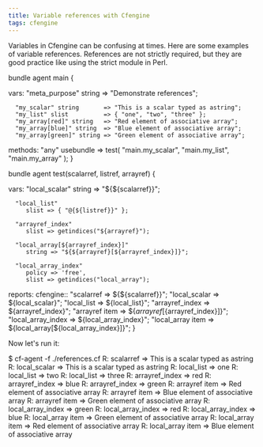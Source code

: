 ```yaml
---
title: Variable references with Cfengine
tags: cfengine
---
```


Variables in Cfengine can be confusing at times. Here are some examples of variable references. References are not strictly required, but they are good practice like using the strict module in Perl.

bundle agent main {

   vars:
      "meta_purpose" string => "Demonstrate references";

      "my_scalar" string       => "This is a scalar typed as astring";
      "my_list" slist          => { "one", "two", "three" };
      "my_array[red]" string   => "Red element of associative array";
      "my_array[blue]" string  => "Blue element of associative array";
      "my_array[green]" string => "Green element of associative array";

   methods:
      "any" usebundle => test(
         "main.my_scalar",
         "main.my_list",
         "main.my_array"
         );
}

bundle agent test(scalarref, listref, arrayref) {

   vars:
      "local_scalar"
         string => "${${scalarref}}";

      "local_list"
         slist => { "@{${listref}}" };

      "arrayref_index"
         slist => getindices("${arrayref}");

      "local_array[${arrayref_index}]"
         string => "${${arrayref}[${arrayref_index}]}";

      "local_array_index"
         policy => 'free',
         slist => getindices("local_array");

   reports:
      cfengine::
         "scalarref         => ${${scalarref}}";
         "local_scalar      => ${local_scalar}";
         "local_list        => ${local_list}";
         "arrayref_index    => ${arrayref_index}";
         "arrayref item     => ${${arrayref}[${arrayref_index}]}";
         "local_array_index => ${local_array_index}";
         "local_array item  => ${local_array[${local_array_index}]}";
}

Now let's run it:

$ cf-agent -f ./references.cf 
R: scalarref         => This is a scalar typed as astring
R: local_scalar      => This is a scalar typed as astring
R: local_list        => one
R: local_list        => two
R: local_list        => three
R: arrayref_index    => red
R: arrayref_index    => blue
R: arrayref_index    => green
R: arrayref item     => Red element of associative array
R: arrayref item     => Blue element of associative array
R: arrayref item     => Green element of associative array
R: local_array_index => green
R: local_array_index => red
R: local_array_index => blue
R: local_array item  => Green element of associative array
R: local_array item  => Red element of associative array
R: local_array item  => Blue element of associative array


